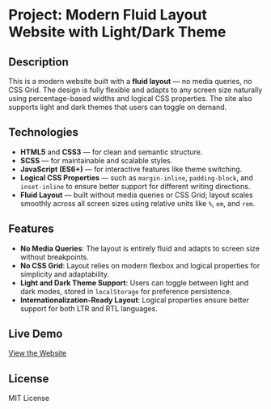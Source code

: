 # Project: Modern Fluid Layout Website with Light/Dark Theme

## Description
This is a modern website built with a **fluid layout** — no media queries, no CSS Grid. The design is fully flexible and adapts to any screen size naturally using percentage-based widths and logical CSS properties. The site also supports light and dark themes that users can toggle on demand.

## Technologies
- **HTML5** and **CSS3** — for clean and semantic structure.
- **SCSS** — for maintainable and scalable styles.
- **JavaScript (ES6+)** — for interactive features like theme switching.
- **Logical CSS Properties** — such as `margin-inline`, `padding-block`, and `inset-inline` to ensure better support for different writing directions.
- **Fluid Layout** — built without media queries or CSS Grid; layout scales smoothly across all screen sizes using relative units like `%`, `em`, and `rem`.

## Features
- **No Media Queries**: The layout is entirely fluid and adapts to screen size without breakpoints.
- **No CSS Grid**: Layout relies on modern flexbox and logical properties for simplicity and adaptability.
- **Light and Dark Theme Support**: Users can toggle between light and dark modes, stored in `localStorage` for preference persistence.
- **Internationalization-Ready Layout**: Logical properties ensure better support for both LTR and RTL languages.

## Live Demo
[View the Website]([https://example.com](https://smokenspanish.github.io/CardsOfFade/))

## License
MIT License

